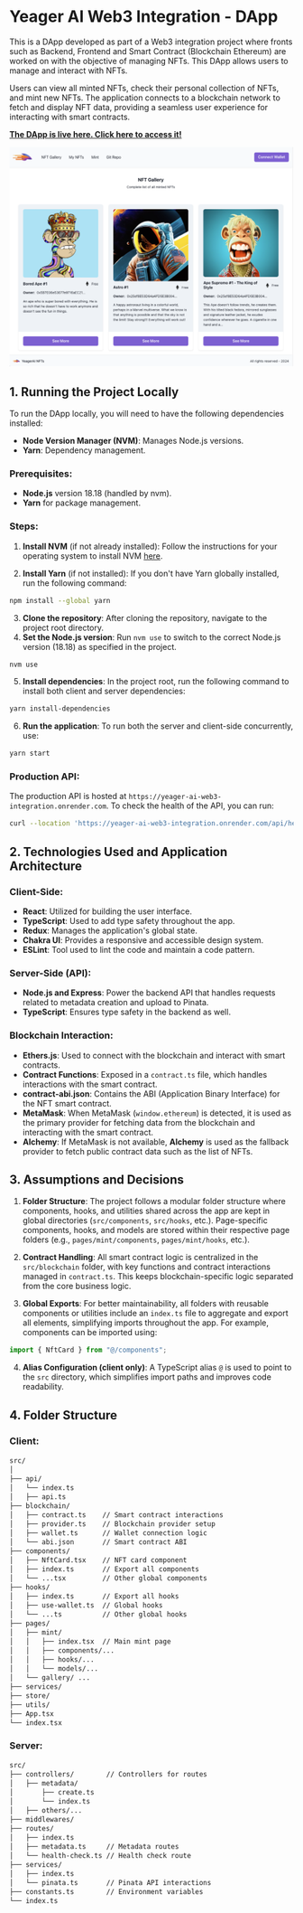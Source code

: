 # Yeager AI Web3 Integration - DApp

This is a DApp developed as part of a Web3 integration project where fronts such as Backend, Frontend and Smart Contract (Blockchain Ethereum) are worked on with the objective of managing NFTs. This DApp allows users to manage and interact with NFTs.

Users can view all minted NFTs, check their personal collection of NFTs, and mint new NFTs. The application connects to a blockchain network to fetch and display NFT data, providing a seamless user experience for interacting with smart contracts.

<a href="https://yeager-ai-web3-integration.vercel.app/" target="_blank">**The DApp is live here. Click here to access it!**</a>

<img alt="DApp Preview" src="./md/preview.png" />

## 1. Running the Project Locally

To run the DApp locally, you will need to have the following dependencies installed:

- **Node Version Manager (NVM)**: Manages Node.js versions.
- **Yarn**: Dependency management.

### Prerequisites:

- **Node.js** version 18.18 (handled by nvm).
- **Yarn** for package management.

### Steps:

1. **Install NVM** (if not already installed): Follow the instructions for your operating system to install NVM [here](https://github.com/nvm-sh/nvm).

2. **Install Yarn** (if not installed): If you don't have Yarn globally installed, run the following command:

```sh
npm install --global yarn
```

3. **Clone the repository**: After cloning the repository, navigate to the project root directory.
4. **Set the Node.js version**: Run `nvm use` to switch to the correct Node.js version (18.18) as specified in the project.

```sh
nvm use
```

5. **Install dependencies**: In the project root, run the following command to install both client and server dependencies:

```sh
yarn install-dependencies
```

6. **Run the application**: To run both the server and client-side concurrently, use:

```sh
yarn start
```

### Production API:

The production API is hosted at `https://yeager-ai-web3-integration.onrender.com`. To check the health of the API, you can run:

```sh
curl --location 'https://yeager-ai-web3-integration.onrender.com/api/health-check'
```

## 2. Technologies Used and Application Architecture

### Client-Side:

- **React**: Utilized for building the user interface.
- **TypeScript**: Used to add type safety throughout the app.
- **Redux**: Manages the application's global state.
- **Chakra UI**: Provides a responsive and accessible design system.
- **ESLint**: Tool used to lint the code and maintain a code pattern.

### Server-Side (API):

- **Node.js and Express**: Power the backend API that handles requests related to metadata creation and upload to Pinata.
- **TypeScript**: Ensures type safety in the backend as well.

### Blockchain Interaction:

- **Ethers.js**: Used to connect with the blockchain and interact with smart contracts.
- **Contract Functions**: Exposed in a `contract.ts` file, which handles interactions with the smart contract.
- **contract-abi.json**: Contains the ABI (Application Binary Interface) for the NFT smart contract.
- **MetaMask**: When MetaMask (`window.ethereum`) is detected, it is used as the primary provider for fetching data from the blockchain and interacting with the smart contract.
- **Alchemy**: If MetaMask is not available, **Alchemy** is used as the fallback provider to fetch public contract data such as the list of NFTs.

## 3. Assumptions and Decisions

1. **Folder Structure**: The project follows a modular folder structure where components, hooks, and utilities shared across the app are kept in global directories (`src/components`, `src/hooks`, etc.). Page-specific components, hooks, and models are stored within their respective page folders (e.g., `pages/mint/components`, `pages/mint/hooks`, etc.).

2. **Contract Handling**: All smart contract logic is centralized in the `src/blockchain` folder, with key functions and contract interactions managed in `contract.ts`. This keeps blockchain-specific logic separated from the core business logic.

3. **Global Exports**: For better maintainability, all folders with reusable components or utilities include an `index.ts` file to aggregate and export all elements, simplifying imports throughout the app. For example, components can be imported using:

```ts
import { NftCard } from "@/components";
```

4. **Alias Configuration (client only)**: A TypeScript alias `@` is used to point to the `src` directory, which simplifies import paths and improves code readability.

## 4. Folder Structure

### Client:

```
src/
│
├── api/
│   └── index.ts
│   ├── api.ts
├── blockchain/
│   ├── contract.ts    // Smart contract interactions
│   ├── provider.ts    // Blockchain provider setup
│   ├── wallet.ts      // Wallet connection logic
│   └── abi.json       // Smart contract ABI
├── components/
│   ├── NftCard.tsx    // NFT card component
│   ├── index.ts       // Export all components
│   └── ...tsx         // Other global components
├── hooks/
│   ├── index.ts       // Export all hooks
│   ├── use-wallet.ts  // Global hooks
│   └── ...ts          // Other global hooks
├── pages/
│   ├── mint/
│   │   ├── index.tsx  // Main mint page
│   │   ├── components/...
│   │   ├── hooks/...
│   │   └── models/...
│   └── gallery/ ...
├── services/
├── store/
├── utils/
├── App.tsx
└── index.tsx

```

### Server:

```
src/
├── controllers/        // Controllers for routes
│   ├── metadata/
│       ├── create.ts
│       └── index.ts
│   ├── others/...
├── middlewares/
├── routes/
│   ├── index.ts
│   ├── metadata.ts     // Metadata routes
│   └── health-check.ts // Health check route
├── services/
│   ├── index.ts
│   └── pinata.ts       // Pinata API interactions
├── constants.ts        // Environment variables
└── index.ts

```
